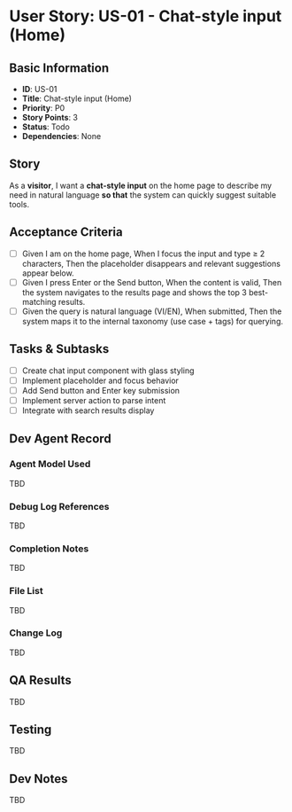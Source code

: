 # User Story: US-01 - Chat-style input (Home)

## Basic Information
- **ID**: US-01
- **Title**: Chat-style input (Home)
- **Priority**: P0
- **Story Points**: 3
- **Status**: Todo
- **Dependencies**: None

## Story
As a **visitor**, I want a **chat-style input** on the home page to describe my need in natural language **so that** the system can quickly suggest suitable tools.

## Acceptance Criteria
- [ ] Given I am on the home page, When I focus the input and type ≥ 2 characters, Then the placeholder disappears and relevant suggestions appear below.
- [ ] Given I press Enter or the Send button, When the content is valid, Then the system navigates to the results page and shows the top 3 best-matching results.
- [ ] Given the query is natural language (VI/EN), When submitted, Then the system maps it to the internal taxonomy (use case + tags) for querying.

## Tasks & Subtasks
- [ ] Create chat input component with glass styling
- [ ] Implement placeholder and focus behavior
- [ ] Add Send button and Enter key submission
- [ ] Implement server action to parse intent
- [ ] Integrate with search results display

## Dev Agent Record
### Agent Model Used
TBD

### Debug Log References
TBD

### Completion Notes
TBD

### File List
TBD

### Change Log
TBD

## QA Results
TBD

## Testing
TBD

## Dev Notes
TBD